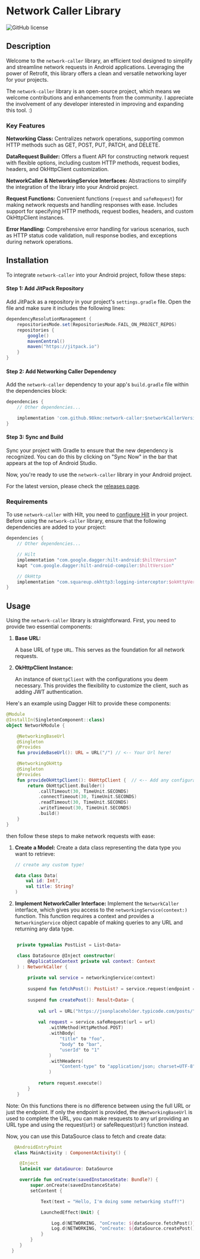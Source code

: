 # Network Caller Library

![GitHub license](https://img.shields.io/badge/license-MIT-blue.svg)

## Description

Welcome to the `network-caller` library, an efficient tool designed to simplify and streamline network requests in Android applications. Leveraging the power of Retrofit, this library offers a clean and versatile networking layer for your projects.

The `network-caller` library is an open-source project, which means we welcome contributions and enhancements from the community. I appreciate the involvement of any developer interested in improving and expanding this tool. :)

### Key Features

**Networking Class:** Centralizes network operations, supporting common HTTP methods such as GET, POST, PUT, PATCH, and DELETE.

**DataRequest Builder:** Offers a fluent API for constructing network request with flexible options, including custom HTTP methods, request bodies, headers, and OkHttpClient customization.

**NetworkCaller & NetworkingService Interfaces:** Abstractions to simplify the integration of the library into your Android project.

**Request Functions:** Convenient functions (`request` and `safeRequest`) for making network requests and handling responses with ease. Includes support for specifying HTTP methods, request bodies, headers, and custom OkHttpClient instances.

**Error Handling:** Comprehensive error handling for various scenarios, such as HTTP status code validation, null response bodies, and exceptions during network operations.

## Installation

To integrate `network-caller` into your Android project, follow these steps:

#### Step 1: Add JitPack Repository

Add JitPack as a repository in your project's `settings.gradle` file. Open the file and make sure it includes the following lines:

```gradle
dependencyResolutionManagement {
    repositoriesMode.set(RepositoriesMode.FAIL_ON_PROJECT_REPOS)
    repositories {
        google()
        mavenCentral()
        maven("https://jitpack.io")
    }
}
```

#### Step 2: Add Networking Caller Dependency

Add the `network-caller` dependency to your app's `build.gradle` file within the dependencies block:

```gradle
dependencies {
    // Other dependencies...

    implementation 'com.github.98kmc:network-caller:$networkCallerVersion'
}
```

#### Step 3: Sync and Build

Sync your project with Gradle to ensure that the new dependency is recognized. You can do this by clicking on "Sync Now" in the bar that appears at the top of Android Studio.

Now, you're ready to use the `network-caller` library in your Android project.

For the latest version, please check the [releases page](https://github.com/98kmc/network-caller/releases).

### Requirements
To use `network-caller` with Hilt, you need to [configure Hilt](https://developer.android.com/training/dependency-injection/hilt-android) in your project. Before using the `network-caller` library, ensure that the following dependencies are added to your project:

```gradle
dependencies {
    // Other dependencies...

    // Hilt
    implementation "com.google.dagger:hilt-android:$hiltVersion"
    kapt "com.google.dagger:hilt-android-compiler:$hiltVersion"

    // OkHttp
    implementation "com.squareup.okhttp3:logging-interceptor:$okHttpVersion"
}
```

## Usage

Using the `network-caller` library is straightforward. First, you need to provide two essential components:

1. **Base URL:**
   
   A base URL of type `URL`. This serves as the foundation for all network requests.

3. **OkHttpClient Instance:**
   
   An instance of `OkHttpClient` with the configurations you deem necessary. This provides the flexibility to customize the client, such as adding JWT authentication.

Here's an example using Dagger Hilt to provide these components:

```kotlin
@Module
@InstallIn(SingletonComponent::class)
object NetworkModule {

    @NetworkingBaseUrl
    @Singleton
    @Provides
    fun provideBaseUrl(): URL = URL("/") // <-- Your Url here!

    @NetworkingOkHttp
    @Singleton
    @Provides
    fun provideOkHttpClient(): OkHttpClient {  // <-- Add any configuration or interceptors here!
        return OkHttpClient.Builder()
            .callTimeout(30, TimeUnit.SECONDS)
            .connectTimeout(30, TimeUnit.SECONDS)
            .readTimeout(30, TimeUnit.SECONDS)
            .writeTimeout(30, TimeUnit.SECONDS)
            .build()
    }
}
```
then follow these steps to make network requests with ease:

1. **Create a Model:**
   Create a data class representing the data type you want to retrieve:

   ```kotlin
   // create any custom type!
   
   data class Data(
       val id: Int?,
       val title: String?
   )
   ```
   
1. **Implement NetworkCaller Interface:**
Implement the `NetworkCaller` interface, which gives you access to the `networkingService(context:)` function. This function requires a context and provides a `NetworkingService` object capable of making queries to any URL and returning any data type.

```kotlin

    private typealias PostList = List<Data>

    class DataSource @Inject constructor(
        @ApplicationContext private val context: Context
    ) : NetworkCaller {
    
        private val service = networkingService(context)
    
        suspend fun fetchPost(): PostList? = service.request(endpoint = "posts/").execute()
    
        suspend fun createPost(): Result<Data> {
    
            val url = URL("https://jsonplaceholder.typicode.com/posts/")
    
            val request = service.safeRequest(url = url)
                .withMethod(HttpMethod.POST)
                .withBody(
                    "title" to "foo",
                    "body" to "bar",
                    "userId" to "1"
                )
                .withHeaders(
                    "Content-type" to "application/json; charset=UTF-8"
                )
    
            return request.execute()
        }
    }
   ```
Note: On this functions there is no difference between using the full URL or just the endpoint. If only the endpoint is provided, the `@NetworkingBaseUrl` is used to complete the URL, you can make resquests to any url providing an URL type and using the request(url:) or safeRequest(url:) function instead.

Now, you can use this DataSource class to fetch and create data:

```kotlin
   @AndroidEntryPoint
   class MainActivity : ComponentActivity() {

     @Inject
     lateinit var dataSource: DataSource

     override fun onCreate(savedInstanceState: Bundle?) {
         super.onCreate(savedInstanceState)
         setContent {

             Text(text = "Hello, I'm doing some networking stuff!")

             LaunchedEffect(Unit) {

                 Log.d(NETWORKING, "onCreate: ${dataSource.fetchPost()}")
                 Log.d(NETWORKING, "onCreate: ${dataSource.createPost()}")
             }
         }
     }
  }
   ```
